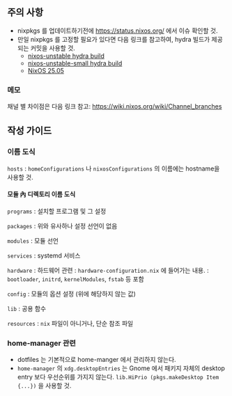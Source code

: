 ## 주의 사항

- nixpkgs 를 업데이트하기전에 <https://status.nixos.org/> 에서 이슈 확인할 것.
- 만일 nixpkgs 를 고정할 필요가 있다면 다음 링크를 참고하여, hydra 빌드가 제공 되는 커밋을 사용할 것.
  - [nixos-unstable hydra build](https://hydra.nixos.org/job/nixos/trunk-combined/tested)
  - [nixos-unstable-small hydra build](https://hydra.nixos.org/job/nixos/unstable-small/tested)
  - [NixOS 25.05](https://hydra.nixos.org/job/nixos/release-25.05/tested#tabs-status)

### 메모

채널 별 차이점은 다음 링크 참고: <https://wiki.nixos.org/wiki/Channel_branches>

## 작성 가이드

### 이름 도식

`hosts`
: `homeConfigurations` 나 `nixosConfigurations` 의 이름에는 hostname을 사용할 것.

#### 모듈 內 디렉토리 이름 도식

`programs`
: 설치할 프로그램 및 그 설정

`packages`
: 위와 유사하나 설정 선언이 없음

`modules`
: 모듈 선언

`services`
: systemd 서비스

`hardware`
: 하드웨어 관련
: `hardware-configuration.nix` 에 들어가는 내용.
: `bootloader`, `initrd`, `kernelModules`, `fstab` 등 포함

`config`
: 모듈의 옵션 설정 (위에 해당하지 않는 값)

`lib`
: 공용 함수

`resources`
: `nix` 파일이 아니거나, 단순 참조 파일

### home-manager 관련

- dotfiles 는 기본적으로 home-manger 에서 관리하지 않는다.
- `home-manager` 의 `xdg.desktopEntries` 는 Gnome 에서 패키지 자체의 desktop entry 보다 우선순위를 가지지 않는다. `lib.HiPrio (pkgs.makeDesktop Item {...})` 을 사용할 것.
